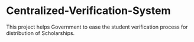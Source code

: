 # Centralized-Verification-System
This project helps Government to ease the student verification process for distribution of Scholarships.

